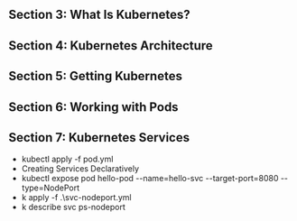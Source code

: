 ## Section 3: What Is Kubernetes?
## Section 4: Kubernetes Architecture
## Section 5: Getting Kubernetes
## Section 6: Working with Pods
## Section 7: Kubernetes Services
* kubectl apply -f pod.yml
* Creating Services Declaratively
* kubectl expose pod hello-pod --name=hello-svc --target-port=8080 --type=NodePort
* k apply -f .\svc-nodeport.yml
* k describe svc ps-nodeport